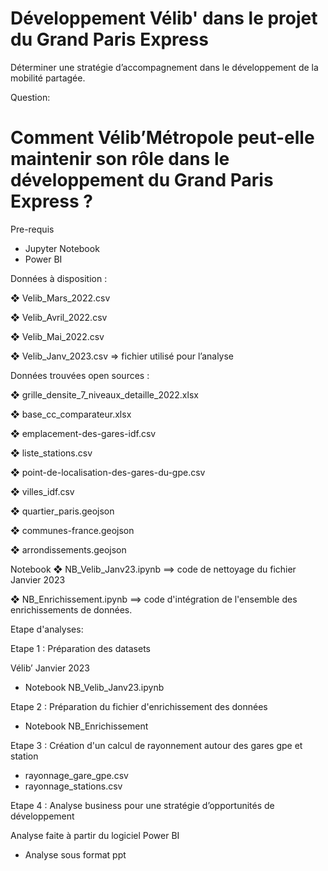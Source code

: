 # Développement Vélib' dans le projet du Grand Paris Express

Déterminer une stratégie d’accompagnement dans le développement de la mobilité partagée.


Question:

# Comment Vélib’Métropole peut-elle maintenir son rôle dans le développement du Grand Paris Express ? 

Pre-requis

- Jupyter Notebook 
- Power BI
  
Données à disposition : 

❖	Velib_Mars_2022.csv

❖	Velib_Avril_2022.csv

❖	Velib_Mai_2022.csv 

❖	Velib_Janv_2023.csv => fichier utilisé pour l’analyse

Données trouvées open sources : 

❖	grille_densite_7_niveaux_detaille_2022.xlsx

❖	base_cc_comparateur.xlsx

❖	emplacement-des-gares-idf.csv

❖  liste_stations.csv

❖  point-de-localisation-des-gares-du-gpe.csv

❖  villes_idf.csv

❖  quartier_paris.geojson

❖  communes-france.geojson

❖  arrondissements.geojson


Notebook
❖	NB_Velib_Janv23.ipynb  ==> code de nettoyage du fichier Janvier 2023

❖	NB_Enrichissement.ipynb  ==> code d'intégration de l'ensemble des enrichissements de données.


Etape d'analyses:

Etape 1 : Préparation des datasets

Vélib’ Janvier 2023
-	Notebook  NB_Velib_Janv23.ipynb

Etape 2 : Préparation du fichier d'enrichissement des données
-	Notebook  NB_Enrichissement

Etape 3 : Création d'un calcul de rayonnement autour des gares gpe et station
- rayonnage_gare_gpe.csv
- rayonnage_stations.csv

Etape 4 : Analyse business pour une stratégie d’opportunités de développement

Analyse faite à partir du logiciel Power BI
-	Analyse sous format ppt
